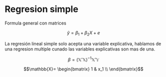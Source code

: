 # Regresion simple

Formula general con matrices

$$\hat{y} = \beta_1 + \beta_2X+e$$

La regresión lineal simple solo acepta una variable explicativa, hablamos de una regresion multiple cunado las variables explicativas son mas de una.

$$\beta = \left(\mathbb{X}'\mathbb{X}\right)^{-1}\mathbb{X}'\mathbb{Y}$$

$$\mathbb{X}=
\begin{bmatrix}
1 & x_1 \\
\end{bmatrix}$$